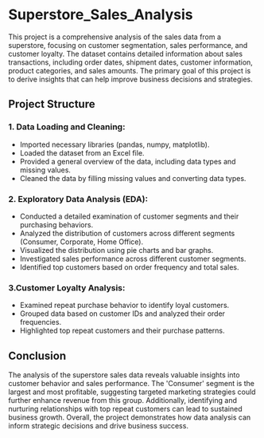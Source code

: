 # Superstore_Sales_Analysis

This project is a comprehensive analysis of the sales data from a superstore, focusing on customer segmentation, sales performance, and customer loyalty. The dataset contains detailed information about sales transactions, including order dates, shipment dates, customer information, product categories, and sales amounts. The primary goal of this project is to derive insights that can help improve business decisions and strategies.

## Project Structure
### 1. Data Loading and Cleaning:
   * Imported necessary libraries (pandas, numpy, matplotlib).
   * Loaded the dataset from an Excel file.
   * Provided a general overview of the data, including data types and missing values.
   * Cleaned the data by filling missing values and converting data types.

### 2. Exploratory Data Analysis (EDA):

   * Conducted a detailed examination of customer segments and their purchasing behaviors.
   * Analyzed the distribution of customers across different segments (Consumer, Corporate, Home        Office).
   * Visualized the distribution using pie charts and bar graphs.
   * Investigated sales performance across different customer segments.
   * Identified top customers based on order frequency and total sales.

### 3.Customer Loyalty Analysis:

   * Examined repeat purchase behavior to identify loyal customers.
   * Grouped data based on customer IDs and analyzed their order frequencies.
   * Highlighted top repeat customers and their purchase patterns.

## Conclusion
The analysis of the superstore sales data reveals valuable insights into customer behavior and sales performance. The 'Consumer' segment is the largest and most profitable, suggesting targeted marketing strategies could further enhance revenue from this group. Additionally, identifying and nurturing relationships with top repeat customers can lead to sustained business growth. Overall, the project demonstrates how data analysis can inform strategic decisions and drive business success.
